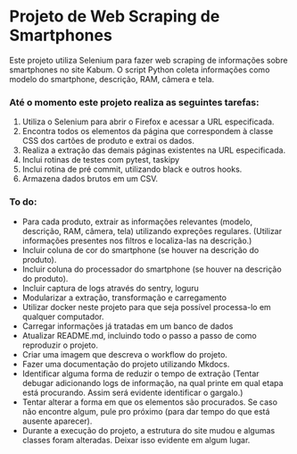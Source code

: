 # Projeto de Web Scraping de Smartphones

Este projeto utiliza Selenium para fazer web scraping de informações sobre smartphones no site Kabum. O script Python coleta informações como modelo do smartphone, descrição, RAM, câmera e tela.

### Até o momento este projeto realiza as seguintes tarefas:

1. Utiliza o Selenium para abrir o Firefox e acessar a URL especificada.
2. Encontra todos os elementos da página que correspondem à classe CSS dos cartões de produto e extrai os dados.
3. Realiza a extração das demais páginas existentes na URL especificada.
4. Inclui rotinas de testes com pytest, taskipy
5. Inclui rotina de pré commit, utilizando black e outros hooks.
6. Armazena dados brutos em um CSV.

### To do:

* Para cada produto, extrair as informações relevantes (modelo, descrição, RAM, câmera, tela) utilizando expreções regulares. (Utilizar informações presentes nos filtros e localiza-las na descrição.)
* Incluir coluna de cor do smartphone (se houver na descrição do produto).
* Incluir coluna do processador do smartphone (se houver na descrição do produto).
* Incluir captura de logs através do sentry, loguru
* Modularizar a extração, transformação e carregamento
* Utilizar docker neste projeto para que seja possível processa-lo em qualquer computador.
* Carregar informações já tratadas em um banco de dados
* Atualizar README.md, incluindo todo o passo a passo de como reproduzir o projeto.
* Criar uma imagem que descreva o workflow do projeto.
* Fazer uma documentação do projeto utilizando Mkdocs.
* Identificar alguma forma de reduzir o tempo de extração (Tentar debugar adicionando logs de informação, na qual printe em qual etapa está procurando. Assim será evidente identificar o gargalo.)
* Tentar alterar a forma em que os elementos são procurados. Se caso não encontre algum, pule pro próximo (para dar tempo do que está ausente aparecer).
* Durante a execução do projeto, a estrutura do site mudou e algumas classes foram alteradas. Deixar isso evidente em algum lugar.
